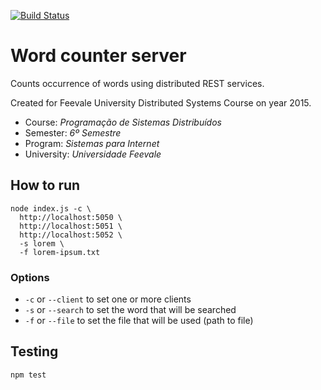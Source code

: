 [![Build Status](https://travis-ci.org/samuelreichert/feevale-servidor-sistemas-distribuidos.svg)](https://travis-ci.org/samuelreichert/feevale-servidor-sistemas-distribuidos)

# Word counter server

Counts occurrence of words using distributed REST services.

Created for Feevale University Distributed Systems Course on year 2015.

* Course: _Programação de Sistemas Distribuídos_
* Semester: _6º Semestre_
* Program: _Sistemas para Internet_
* University: _Universidade Feevale_

## How to run

```console
node index.js -c \
  http://localhost:5050 \
  http://localhost:5051 \
  http://localhost:5052 \
  -s lorem \
  -f lorem-ipsum.txt
```

### Options

* `-c` or `--client` to set one or more clients
* `-s` or `--search` to set the word that will be searched
* `-f` or `--file` to set the file that will be used (path to file)


## Testing

```console
npm test
```
